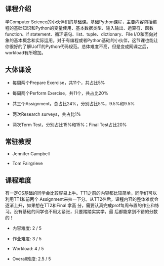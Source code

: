 ## 课程介绍
学Computer Science的⼩伙伴们的基础课。基础Python课程，主要内容包括编程的基础知识和Python的变量使用、基本数据类型、输入输出、运算符、函数function、if statement、循环语句、list、tuple、dictionary、File I/O和面向对象的基本概念和实际运⽤。对于有编程或者Python基础的小伙伴，这节课也能让你很好的了解UofT的Python代码规范。总体难度不⾼，但是变成⽹课之后， workload有所增加。

## ⼤体课设
- 每周两个Prepare Exercise，共11个，共占⽐5%

- 每周两个Perform Exercise，共11个，共占⽐20%

- 共三个Assignment，总占⽐24%，分别占⽐5%，9.5%和9.5%

- 两次Research surveys，共占⽐1%

- 两次Term Test，分别占⽐15%和15%；Final Test占⽐20%

## 常驻教授
- Jennifer Campbell

- Tom Fairgrieve

## 课程难度
有⼀定CS基础的同学会⽐较容易上⼿。TT1之前的内容都⽐较简单，同学们可以利⽤TT1和前两个
Assignment来拉⼀下分。从TT2往后，课程内容的整体难度会逐渐上升，如果想在TT2和Final 拿⾼
分，需要认真完成prof每周布置的作业和练习。没有基础的同学也不⽤太紧张，只要踏踏实实学，最
后都能拿到不错的分数的！

- 内容难度: 2 / 5

- 作业难度: 3 / 5

- Workload: 4 / 5

- Overall难度: 2.5 / 5
